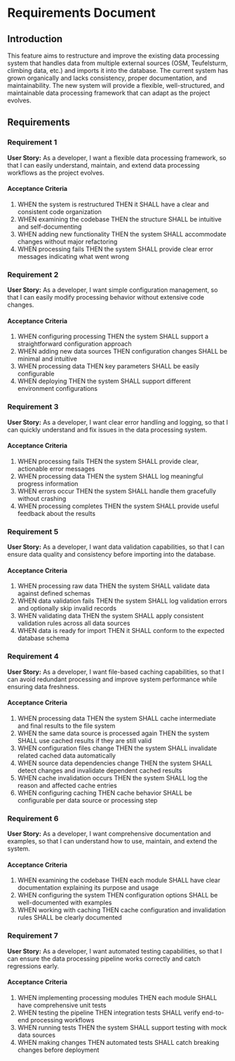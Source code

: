 # Requirements Document

## Introduction

This feature aims to restructure and improve the existing data processing system that handles data from multiple external sources (OSM, Teufelsturm, climbing data, etc.) and imports it into the database. The current system has grown organically and lacks consistency, proper documentation, and maintainability. The new system will provide a flexible, well-structured, and maintainable data processing framework that can adapt as the project evolves.

## Requirements

### Requirement 1

**User Story:** As a developer, I want a flexible data processing framework, so that I can easily understand, maintain, and extend data processing workflows as the project evolves.

#### Acceptance Criteria

1. WHEN the system is restructured THEN it SHALL have a clear and consistent code organization
2. WHEN examining the codebase THEN the structure SHALL be intuitive and self-documenting
3. WHEN adding new functionality THEN the system SHALL accommodate changes without major refactoring
4. WHEN processing fails THEN the system SHALL provide clear error messages indicating what went wrong

### Requirement 2

**User Story:** As a developer, I want simple configuration management, so that I can easily modify processing behavior without extensive code changes.

#### Acceptance Criteria

1. WHEN configuring processing THEN the system SHALL support a straightforward configuration approach
2. WHEN adding new data sources THEN configuration changes SHALL be minimal and intuitive
3. WHEN processing data THEN key parameters SHALL be easily configurable
4. WHEN deploying THEN the system SHALL support different environment configurations

### Requirement 3

**User Story:** As a developer, I want clear error handling and logging, so that I can quickly understand and fix issues in the data processing system.

#### Acceptance Criteria

1. WHEN processing fails THEN the system SHALL provide clear, actionable error messages
2. WHEN processing data THEN the system SHALL log meaningful progress information
3. WHEN errors occur THEN the system SHALL handle them gracefully without crashing
4. WHEN processing completes THEN the system SHALL provide useful feedback about the results

### Requirement 5

**User Story:** As a developer, I want data validation capabilities, so that I can ensure data quality and consistency before importing into the database.

#### Acceptance Criteria

1. WHEN processing raw data THEN the system SHALL validate data against defined schemas
2. WHEN data validation fails THEN the system SHALL log validation errors and optionally skip invalid records
3. WHEN validating data THEN the system SHALL apply consistent validation rules across all data sources
4. WHEN data is ready for import THEN it SHALL conform to the expected database schema

### Requirement 4

**User Story:** As a developer, I want file-based caching capabilities, so that I can avoid redundant processing and improve system performance while ensuring data freshness.

#### Acceptance Criteria

1. WHEN processing data THEN the system SHALL cache intermediate and final results to the file system
2. WHEN the same data source is processed again THEN the system SHALL use cached results if they are still valid
3. WHEN configuration files change THEN the system SHALL invalidate related cached data automatically
4. WHEN source data dependencies change THEN the system SHALL detect changes and invalidate dependent cached results
5. WHEN cache invalidation occurs THEN the system SHALL log the reason and affected cache entries
6. WHEN configuring caching THEN cache behavior SHALL be configurable per data source or processing step

### Requirement 6

**User Story:** As a developer, I want comprehensive documentation and examples, so that I can understand how to use, maintain, and extend the system.

#### Acceptance Criteria

1. WHEN examining the codebase THEN each module SHALL have clear documentation explaining its purpose and usage
2. WHEN configuring the system THEN configuration options SHALL be well-documented with examples
3. WHEN working with caching THEN cache configuration and invalidation rules SHALL be clearly documented

### Requirement 7

**User Story:** As a developer, I want automated testing capabilities, so that I can ensure the data processing pipeline works correctly and catch regressions early.

#### Acceptance Criteria

1. WHEN implementing processing modules THEN each module SHALL have comprehensive unit tests
2. WHEN testing the pipeline THEN integration tests SHALL verify end-to-end processing workflows
3. WHEN running tests THEN the system SHALL support testing with mock data sources
4. WHEN making changes THEN automated tests SHALL catch breaking changes before deployment
